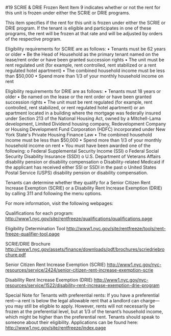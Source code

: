 #19 SCRIE & DRIE Frozen Rent
Item 9 indicates whether or not the rent for this unit is frozen under either the SCRIE or DRIE programs. 

This item specifies if the rent for this unit is frozen under either the SCRIE or DRIE program. If the tenant is eligible and participates in one of these programs, the rent will be frozen at that rate and will be adjusted by orders of the respective program.

Eligibility requirements for SCRIE are as follows:
•	Tenants must be 62 years or older
•	Be the Head of Household as the primary tenant named on the lease/rent order or have been granted succession rights
•	The unit must be rent regulated unit (for example, rent controlled, rent stabilized or a rent regulated hotel apartment)
•	The combined household income must be less than $50,000 
•	Spend more than 1/3 of your monthly household income on rent

Eligibility requirements for DRIE are as follows:
•	Tenants must 18 years or older
•	Be named on the lease or the rent order or have been granted succession rights 
•	The unit must be rent regulated (for example, rent controlled, rent stabilized, or rent regulated hotel apartment) or an apartment located in a building where the mortgage was federally insured under Section 213 of the National Housing Act, owned by a Mitchell-Lama development, Limited Dividend housing company, Redevelopment Company or Housing Development Fund Corporation (HDFC) incorporated under New York State's Private Housing Finance Law
•	The combined household income must be less than $50,000
•	Spend more than 1/3  of your monthly household income on rent
•	You must have been awarded one of the following: 
o	Federal Supplemental Security Income (SSI)
o	Federal Social Security Disability Insurance (SSDI)
o	U.S. Department of Veterans Affairs disability pension or disability compensation
o	Disability-related Medicaid if the applicant has received either SSI or SSDI in the past
o	United States Postal Service (USPS) disability pension or disability compensation. 


Tenants can determine whether they qualify for a Senior Citizen Rent Increase Exemption (SCRIE) or a Disability Rent Increase Exemption (DRIE) by calling 311 and following the menu options.
 
For more information, visit the following webpages:

Qualifications for each program: http://www1.nyc.gov/site/rentfreeze/qualifications/qualifications.page  

Eligibility Determination Tool
http://www1.nyc.gov/site/rentfreeze/tools/rent-freeze-qualifier-tool.page

SCRIE/DRIE Brochure 
http://www1.nyc.gov/assets/finance/downloads/pdf/brochures/scriedriebrochure.pdf

Senior Citizen Rent Increase Exemption (SCRIE)
http://www1.nyc.gov/nyc-resources/service/2424/senior-citizen-rent-increase-exemption-scrie

Disability Rent Increase Exemption (DRIE)
http://www1.nyc.gov/nyc-resources/service/1522/disability-rent-increase-exemption-drie-program


Special Note for Tenants with preferential rents: If you have a preferential rent—a rent is below the legal allowable rent that a landlord can charge—you may still be eligible to apply. However, rents  will not necessarily be frozen at the preferential level, but at 1/3 of the tenant’s household income, which might be higher than the preferential rent. Tenants should speak to someone about their eligibility. Applications can be found here: 
http://www1.nyc.gov/site/rentfreeze/index.page